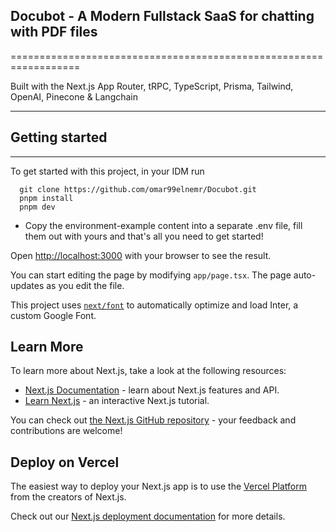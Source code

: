 ## Docubot - A Modern Fullstack SaaS for chatting with PDF files
==================================================================

Built with the Next.js App Router, tRPC, TypeScript, Prisma, Tailwind, OpenAI, Pinecone & Langchain

-------------------------------------------------------------------


## Getting started
---------------------------------------------------------------------------------

To get started with this project, in your IDM run

```source-shell
  git clone https://github.com/omar99elnemr/Docubot.git
  pnpm install
  pnpm dev
```

- Copy the environment-example content into a separate .env file, fill them out with yours  and that's all you need to get started!

Open [http://localhost:3000](http://localhost:3000) with your browser to see the result.

You can start editing the page by modifying `app/page.tsx`. The page auto-updates as you edit the file.

This project uses [`next/font`](https://nextjs.org/docs/basic-features/font-optimization) to automatically optimize and load Inter, a custom Google Font.

## Learn More

To learn more about Next.js, take a look at the following resources:

- [Next.js Documentation](https://nextjs.org/docs) - learn about Next.js features and API.
- [Learn Next.js](https://nextjs.org/learn) - an interactive Next.js tutorial.

You can check out [the Next.js GitHub repository](https://github.com/vercel/next.js/) - your feedback and contributions are welcome!

## Deploy on Vercel

The easiest way to deploy your Next.js app is to use the [Vercel Platform](https://vercel.com/new?utm_medium=default-template&filter=next.js&utm_source=create-next-app&utm_campaign=create-next-app-readme) from the creators of Next.js.

Check out our [Next.js deployment documentation](https://nextjs.org/docs/deployment) for more details.

